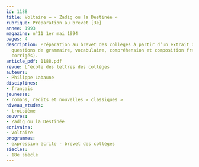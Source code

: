```yaml
---
id: 1188
title: Voltaire – « Zadig ou la Destinée » 
rubrique: Préparation au brevet [3e]
annee: 1993
magazine: n°11 1er mai 1994
pages: 4
description: Préparation au brevet des collèges à partir d’un extrait de « Zadig » – 
  questions de grammaire, vocabulaire, compréhension et composition française (avec
  corrigés).
article_pdf: 1188.pdf
revue: L’école des lettres des collèges
auteurs:
- Philippe Labaune
disciplines:
- français
jeunesse:
- romans, récits et nouvelles « classiques »
niveau_etudes:
- troisième
oeuvres:
- Zadig ou la Destinée
ecrivains:
- Voltaire
programmes:
- expression écrite - brevet des collèges
siecles:
- 18e siècle
---
```

